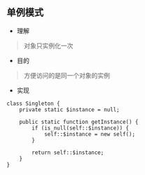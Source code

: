 ## 单例模式
* 理解
> 对象只实例化一次

* 目的
> 方便访问的是同一个对象的实例

* 实现
```
class Singleton {
	private static $instance = null;

	public static function getInstance() {
		if (is_null(self::$instance)) {
			self::$instance = new self();
		}

		return self::$instance;
	}
}
```
